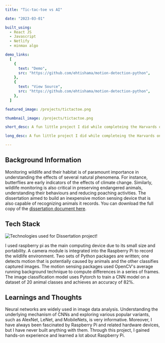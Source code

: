 ```yaml
---
title: "Tic-tac-toe vs AI"

date: "2023-03-01"

built_using:
  - React JS
  - Javascript
  - Netlify
  - minmax algo

demo_links:
  [
    {
      text: "Demo",
      src: "https://github.com/ehtishama/motion-detection-python",
    },
    {
      text: "View Source",
      src: "https://github.com/ehtishama/motion-detection-python",
    },
  ]

featured_image: /projects/tictactoe.png

thumbnail_image: /projects/tictactoe.png

short_desc: A fun little project I did while completeing the Harvards online course on Introduction to Artificial Intelligence. It implements a game playing agent using the minmax algorithm that always looks for a state that has the minimum of the maximum possible losses at the subsequent states.

long_desc: A fun little project I did while completeing the Harvards online course on Introduction to Artificial Intelligence. It implements a game playing agent using the minmax algorithm that always looks for a state that has the minimum of the maximum possible losses at the subsequent states.

---
```


## Background Information

Monitoring wildlife and their habitat is of paramount importance in understanding the effects of several natural phenomena. For instance, butterflies are early indicators of the effects of climate change. Similarly, wildlife monitoring is also critical in preserving endangered animals, understanding their behaviours and reducing poaching activities. The dissertation aimed to build an inexpensive motion sensing device that is also capable of recognizing animals it records. You can download the full copy of the [dissertation document here](https://google.com).

## Tech Stack

![Technologies used for Dissertation project!](/dissertation-stack.png)

I used raspberry pi as the main computing device due to its small size and portability. A camera module is integrated into the Raspberry Pi to record the wildlife environment. Two sets of Python packages are written; one detects motion that is potentially caused by animals and the other classifies captured images. The motion sensing packages used OpenCV's average running background technique to compute differences in a series of frames. The image classification model uses Pytorch to train a CNN model on a dataset of 20 animal classes and achieves an accuracy of 82%.

## Learnings and Thoughts

Neural networks are widely used in image data analysis. Understanding the underlying mechanism of CNNs and exploring various popular variants, such as AlexNet, LeNet, and MobileNets, is very informative. Moreover, I have always been fascinated by Raspberry Pi and related hardware devices, but I have never built anything with them. Through this project, I gained hands-on experience and learned a lot about Raspberry Pi.
